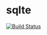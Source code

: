 # sqlte

[![Build Status](https://www.travis-ci.org/hewuping/sqlte.svg?branch=master)](https://www.travis-ci.org/hewuping/sqlte)